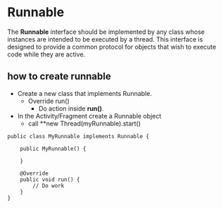 # Runnable 
The **Runnable** interface should be implemented by any class whose instances are intended to be 
executed by a thread. This interface is designed to provide a common protocol for objects that wish 
to execute code while they are active.

## how to create runnable
- Create a new class that implements Runnable.
  - Override run()
    - Do action inside **run()**. 
- In the Activity/Fragment create a Runnable object
  - call **new Thread(myRunnable).start()
```
public class MyRunnable implements Runnable {
    
    public MyRunnable() {
    
    }
    
    @Override
    public void run() {
        // Do work
    }
}
```
